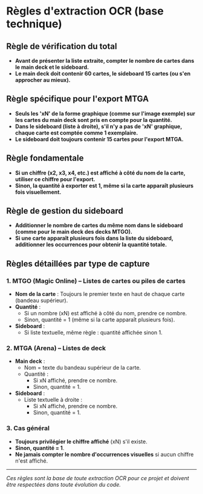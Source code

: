 # Règles d'extraction OCR (base technique)

## Règle de vérification du total
- **Avant de présenter la liste extraite, compter le nombre de cartes dans le main deck et le sideboard.**
- **Le main deck doit contenir 60 cartes, le sideboard 15 cartes (ou s'en approcher au mieux).**

## Règle spécifique pour l'export MTGA
- **Seuls les 'xN' de la forme graphique (comme sur l'image exemple) sur les cartes du main deck sont pris en compte pour la quantité.**
- **Dans le sideboard (liste à droite), s'il n'y a pas de 'xN' graphique, chaque carte est comptée comme 1 exemplaire.**
- **Le sideboard doit toujours contenir 15 cartes pour l'export MTGA.**

## Règle fondamentale
- **Si un chiffre (x2, x3, x4, etc.) est affiché à côté du nom de la carte, utiliser ce chiffre pour l'export.**
- **Sinon, la quantité à exporter est 1, même si la carte apparaît plusieurs fois visuellement.**

## Règle de gestion du sideboard
- **Additionner le nombre de cartes du même nom dans le sideboard (comme pour le main deck des decks MTGO).**
- **Si une carte apparaît plusieurs fois dans la liste du sideboard, additionner les occurrences pour obtenir la quantité totale.**

## Règles détaillées par type de capture

### 1. MTGO (Magic Online) – Listes de cartes ou piles de cartes
- **Nom de la carte** : Toujours le premier texte en haut de chaque carte (bandeau supérieur).
- **Quantité** :
  - Si un nombre (xN) est affiché à côté du nom, prendre ce nombre.
  - Sinon, quantité = 1 (même si la carte apparaît plusieurs fois).
- **Sideboard** :
  - Si liste textuelle, même règle : quantité affichée sinon 1.

### 2. MTGA (Arena) – Listes de deck
- **Main deck** :
  - Nom = texte du bandeau supérieur de la carte.
  - Quantité :
    - Si xN affiché, prendre ce nombre.
    - Sinon, quantité = 1.
- **Sideboard** :
  - Liste textuelle à droite :
    - Si xN affiché, prendre ce nombre.
    - Sinon, quantité = 1.

### 3. Cas général
- **Toujours privilégier le chiffre affiché** (xN) s'il existe.
- **Sinon, quantité = 1**.
- **Ne jamais compter le nombre d'occurrences visuelles** si aucun chiffre n'est affiché.

---

*Ces règles sont la base de toute extraction OCR pour ce projet et doivent être respectées dans toute évolution du code.*

